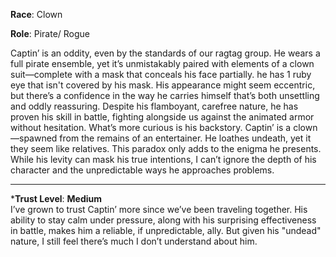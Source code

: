 **Race**: Clown

**Role**: Pirate/ Rogue

Captin’ is an oddity, even by the standards of our ragtag group. He wears a full pirate ensemble, yet it’s unmistakably paired with elements of a clown suit—complete with a mask that conceals his face partially. he has 1 ruby eye that isn't covered by his mask. His appearance might seem eccentric, but there’s a confidence in the way he carries himself that’s both unsettling and oddly reassuring. Despite his flamboyant, carefree nature, he has proven his skill in battle, fighting alongside us against the animated armor without hesitation. What’s more curious is his backstory. Captin’ is a clown—spawned from the remains of an entertainer. He loathes undeath, yet it they seem like relatives. This paradox only adds to the enigma he presents. While his levity can mask his true intentions, I can’t ignore the depth of his character and the unpredictable ways he approaches problems.

---
***Trust Level**: **Medium**  
I’ve grown to trust Captin’ more since we’ve been traveling together. His ability to stay calm under pressure, along with his surprising effectiveness in battle, makes him a reliable, if unpredictable, ally. But given his "undead" nature, I still feel there’s much I don’t understand about him.